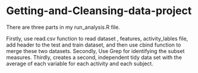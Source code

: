 Getting-and-Cleansing-data-project
==================================
There are three parts in my run_analysis.R file.

Firstly, use read.csv function to read dataset , features, activity_lables file, 
         add header to the test and train dataset, and then use cbind function to merge these two datasets.
Secondly, Use Grep for identifying the subset measures.
Thirdly, creates a second, independent tidy data set with the average of each variable for each activity and each subject.
